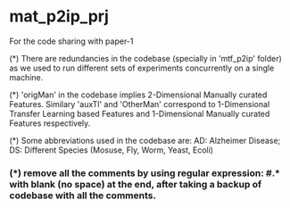 # mat_p2ip_prj
For the code sharing with paper-1

(*) There are redundancies in the codebase (specially in 'mtf_p2ip' folder) as we used to run different sets of experiments concurrently on a single machine.

(*) 'origMan' in the codebase implies 2-Dimensional Manually curated Features. Similary 'auxTl' and 'OtherMan' correspond to 1-Dimensional Transfer Learning based Features and 1-Dimensional Manually curated Features respectively. 

(*) Some abbreviations used in the codebase are:
AD: Alzheimer Disease; DS: Different Species (Mosuse, Fly, Worm, Yeast, Ecoli)


### (\*) remove all the comments by using regular expression:  #.* with blank (no space) at the end, after taking a backup of codebase with all the comments. 
